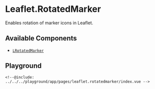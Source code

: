 # Leaflet.RotatedMarker

Enables rotation of marker icons in Leaflet.

## Available Components

- [`LRotatedMarker`](/plugins/leaflet.rotatedmarker/l-rotated-marker)

## Playground

<script>
import "leaflet/dist/leaflet.css";
</script>

<div class="demo">
    <demo-leaflet.rotatedmarker-index />
</div>

```vue
<!--@include: ../../../playground/app/pages/leaflet.rotatedmarker/index.vue -->
```
